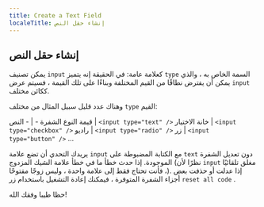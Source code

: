 ```yaml
---
title: Create a Text Field
localeTitle: إنشاء حقل النص
---
```

## إنشاء حقل النص

يمكن تصنيف `input` كعلامة عامة: في الحقيقة إنه يتميز `type` السمة الخاص به ، والذي يمكن أن يفترض نطاقًا من القيم المختلفة وبناءًا على تلك القيمة ، فسيتم عرض `input` ككائن مختلف.

وهناك عدد قليل سبيل المثال من مختلف `type` القيم:

قيمة النوع الشفرة - | - النص | `<input type="text" />` خانة الاختيار | `<input type="checkbox" />` راديو | `<input type="radio" />` زر | `<input type="button" />` ...

يريدك التحدي أن تضع علامة `input` مع الكتابة المضبوطة على `text` دون تعديل الشفرة الموجودة. إذا حدث خطأ ما في خطأ علامة الشيك المزدوج (نظرًا لأن `input` مغلق تلقائيًا ، فأنت تحتاج فقط إلى علامة واحدة ، وليس زوجًا مفتوحًا). إذا عدلت أو حذفت بعض أجزاء الشفرة المتوفرة ، فيمكنك إعادة التشغيل باستخدام زر `reset all code` .

حظا طيبا وفقك الله!